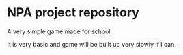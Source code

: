 # NPA project repository

A very simple game made for school.

It is very basic and game will be built up very slowly if I can.

